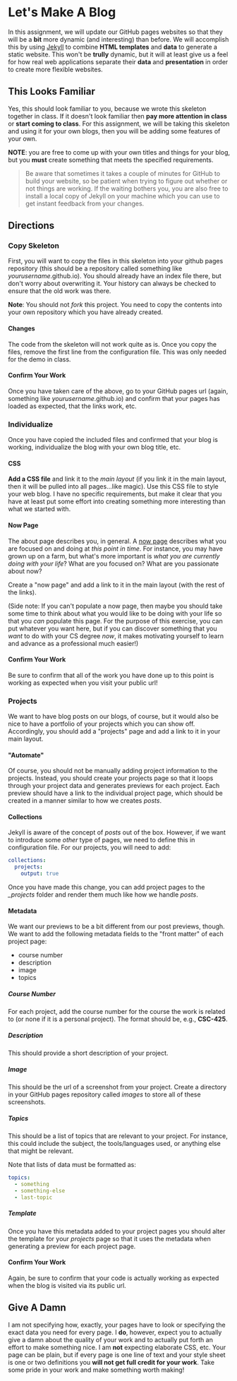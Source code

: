 # Let's Make A Blog

In this assignment, we will update our GitHub pages websites so that they will be a **bit** more dynamic (and interesting) than before.
We will accomplish this by using [Jekyll](http://jekyllrb.com) to combine **HTML templates** and **data** to generate a static website.
This won't be **trully** dynamic, but it will at least give us a feel for how real web applications separate their **data** and
**presentation** in order to create more flexible websites.

## This Looks Familiar

Yes, this should look familiar to you, because we wrote this skeleton together in class. If it doesn't look familiar then **pay more
attention in class** or **start coming to class**. For this assignment, we will be taking this skeleton and using it for your own
blogs, then you will be adding some features of your own.

**NOTE**: you are free to come up with your own titles and things for your blog, but you **must** create something that meets the
specified requirements.

> Be aware that sometimes it takes a couple of minutes for GitHub to build your website, so be patient when trying to figure out
> whether or not things are working. If the waiting bothers you, you are also free to install a local copy of Jekyll on your
> machine which you can use to get instant feedback from your changes.

## Directions

### Copy Skeleton

First, you will want to copy the files in this skeleton into your github pages repository (this should be a repository called something like
*yourusername*.github.io). You should already have an index file there, but don't worry about overwriting it. Your history can always
be checked to ensure that the old work was there.

**Note**: You should not *fork* this project. You need to copy the contents into your own repository which you have already created.

#### Changes

The code from the skeleton will not work quite as is. Once you copy the files, remove the first line from the configuration file. 
This was only needed for the demo in class.

#### Confirm Your Work

Once you have taken care of the above, go to your GitHub pages url (again, something like *yourusername*.github.io) and confirm that
your pages has loaded as expected, that the links work, etc.

### Individualize

Once you have copied the included files and confirmed that your blog is working, individualize the blog with your own blog title, etc.

#### CSS

**Add a CSS file** and link it to the *main layout* (if you link it in the main layout, then it will be pulled into all pages...like magic).
Use this CSS file to style your web blog. I have no specific requirements, but make it clear that you have at least put some effort into
creating something more interesting than what we started with.

#### Now Page

The about page describes you, in general. A [now page](https://nownownow.com/about) describes what you are focused on and doing at
*this point in time*. For instance, you may have grown up on a farm, but what's more important is *what you are currently doing with your
life*? What are you focused on? What are you passionate about now?

Create a "now page" and add a link to it in the main layout (with the rest of the links).

(Side note: If you can't populate a now page, then maybe you should take some time to think about what you would like to be doing with
your life so that you *can* populate this page. For the purpose of this exercise, you can put whatever you want here, but if you can
discover something that you *want* to do with your CS degree *now*, it makes motivating yourself to learn and advance as a professional
much easier!)

#### Confirm Your Work

Be sure to confirm that all of the work you have done up to this point is working as expected when you visit your public url!

### Projects

We want to have blog posts on our blogs, of course, but it would also be nice to have a portfolio of your projects which you can show off.
Accordingly, you should add a "projects" page and add a link to it in your main layout.

#### "Automate"

Of course, you should not be manually adding project information to the projects. Instead, you should create your projects page so that
it loops through your project data and generates previews for each project. Each preview should have a link to the individual project page,
which should be created in a manner similar to how we creates *posts*.

#### Collections

Jekyll is aware of the concept of *posts* out of the box. However, if we want to introduce some *other* type of pages, we need to define
this in configuration file. For our projects, you will need to add:

```yaml
collections:
  projects:
    output: true
```

Once you have made this change, you can add project pages to the *_projects* folder and render them much like how we handle *posts*.

#### Metadata

We want our previews to be a bit different from our post previews, though. We want to add the following metadata fields to the
"front matter" of each project page:
* course number
* description
* image
* topics

##### Course Number

For each project, add the course number for the course the work is related to (or none if it is a personal project). The format should
be, e.g., **CSC-425**.

##### Description

This should provide a short description of your project.

##### Image

This should be the url of a screenshot from your project. Create a directory in your GitHub pages repository called *images* to store
all of these screenshots.

##### Topics

This should be a list of topics that are relevant to your project. For instance, this could include the subject, the tools/languages used,
or anything else that might be relevant.

Note that lists of data must be formatted as:

```yaml
topics:
  - something
  - something-else
  - last-topic
```
##### Template

Once you have this metadata added to your project pages you should alter the template for your *projects* page so that it uses the metadata
when generating a preview for each project page.

#### Confirm Your Work

Again, be sure to confirm that your code is actually working as expected when the blog is visited via its public url.

## Give A Damn

I am not specifying how, exactly, your pages have to look or specifying the exact data you need for every page. I **do**, however, expect
you to actually give a damn about the quality of your work and to actually put forth an effort to make something nice. I am **not**
expecting elaborate CSS, etc. Your page can be plain, but if every page is one line of text and your style sheet is one or two definitions
you **will not get full credit for your work**. Take some pride in your work and make something worth making!
